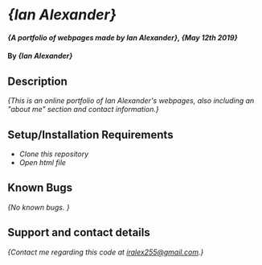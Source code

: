 # _{Ian Alexander}_

#### _{A portfolio of webpages made by Ian Alexander}, {May 12th 2019}_

#### By _**{Ian Alexander}**_

## Description

_{This is an online portfolio of Ian Alexander's webpages, also including an "about me" section and contact information.}_

## Setup/Installation Requirements

* _Clone this repository_
* _Open html file_

## Known Bugs

_{No known bugs. }_

## Support and contact details

_{Contact me regarding this code at iralex255@gmail.com.}_
